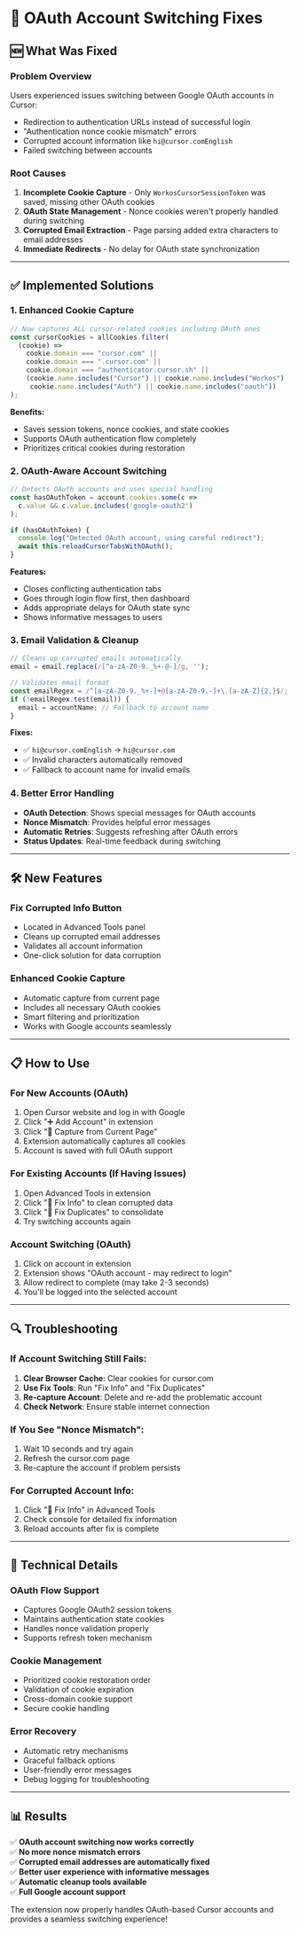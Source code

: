 # 🔐 OAuth Account Switching Fixes

## 🆕 **What Was Fixed**

### **Problem Overview**
Users experienced issues switching between Google OAuth accounts in Cursor:
- Redirection to authentication URLs instead of successful login
- "Authentication nonce cookie mismatch" errors
- Corrupted account information like `hi@cursor.comEnglish`
- Failed switching between accounts

### **Root Causes**
1. **Incomplete Cookie Capture** - Only `WorkosCursorSessionToken` was saved, missing other OAuth cookies
2. **OAuth State Management** - Nonce cookies weren't properly handled during switching
3. **Corrupted Email Extraction** - Page parsing added extra characters to email addresses
4. **Immediate Redirects** - No delay for OAuth state synchronization

---

## ✅ **Implemented Solutions**

### **1. Enhanced Cookie Capture**
```javascript
// Now captures ALL cursor-related cookies including OAuth ones
const cursorCookies = allCookies.filter(
  (cookie) =>
    cookie.domain === "cursor.com" ||
    cookie.domain === ".cursor.com" ||
    cookie.domain === "authenticator.cursor.sh" ||
    (cookie.name.includes("Cursor") || cookie.name.includes("Workos") || 
     cookie.name.includes("Auth") || cookie.name.includes("oauth"))
);
```

**Benefits:**
- Saves session tokens, nonce cookies, and state cookies
- Supports OAuth authentication flow completely
- Prioritizes critical cookies during restoration

### **2. OAuth-Aware Account Switching**
```javascript
// Detects OAuth accounts and uses special handling
const hasOAuthToken = account.cookies.some(c => 
  c.value && c.value.includes('google-oauth2')
);

if (hasOAuthToken) {
  console.log("Detected OAuth account, using careful redirect");
  await this.reloadCursorTabsWithOAuth();
}
```

**Features:**
- Closes conflicting authentication tabs
- Goes through login flow first, then dashboard
- Adds appropriate delays for OAuth state sync
- Shows informative messages to users

### **3. Email Validation & Cleanup**
```javascript
// Cleans up corrupted emails automatically
email = email.replace(/[^a-zA-Z0-9._%+-@-]/g, '');

// Validates email format
const emailRegex = /^[a-zA-Z0-9._%+-]+@[a-zA-Z0-9.-]+\.[a-zA-Z]{2,}$/;
if (!emailRegex.test(email)) {
  email = accountName; // Fallback to account name
}
```

**Fixes:**
- ✅ `hi@cursor.comEnglish` → `hi@cursor.com`
- ✅ Invalid characters automatically removed
- ✅ Fallback to account name for invalid emails

### **4. Better Error Handling**
- **OAuth Detection**: Shows special messages for OAuth accounts
- **Nonce Mismatch**: Provides helpful error messages
- **Automatic Retries**: Suggests refreshing after OAuth errors
- **Status Updates**: Real-time feedback during switching

---

## 🛠️ **New Features**

### **Fix Corrupted Info Button**
- Located in Advanced Tools panel
- Cleans up corrupted email addresses
- Validates all account information
- One-click solution for data corruption

### **Enhanced Cookie Capture**
- Automatic capture from current page
- Includes all necessary OAuth cookies
- Smart filtering and prioritization
- Works with Google accounts seamlessly

---

## 📋 **How to Use**

### **For New Accounts (OAuth)**
1. Open Cursor website and log in with Google
2. Click "➕ Add Account" in extension
3. Click "📄 Capture from Current Page"
4. Extension automatically captures all cookies
5. Account is saved with full OAuth support

### **For Existing Accounts (If Having Issues)**
1. Open Advanced Tools in extension
2. Click "🧹 Fix Info" to clean corrupted data
3. Click "🔧 Fix Duplicates" to consolidate
4. Try switching accounts again

### **Account Switching (OAuth)**
1. Click on account in extension
2. Extension shows "OAuth account - may redirect to login"
3. Allow redirect to complete (may take 2-3 seconds)
4. You'll be logged into the selected account

---

## 🔍 **Troubleshooting**

### **If Account Switching Still Fails:**
1. **Clear Browser Cache**: Clear cookies for cursor.com
2. **Use Fix Tools**: Run "Fix Info" and "Fix Duplicates"
3. **Re-capture Account**: Delete and re-add the problematic account
4. **Check Network**: Ensure stable internet connection

### **If You See "Nonce Mismatch":**
1. Wait 10 seconds and try again
2. Refresh the cursor.com page
3. Re-capture the account if problem persists

### **For Corrupted Account Info:**
1. Click "🧹 Fix Info" in Advanced Tools
2. Check console for detailed fix information
3. Reload accounts after fix is complete

---

## 🎯 **Technical Details**

### **OAuth Flow Support**
- Captures Google OAuth2 session tokens
- Maintains authentication state cookies
- Handles nonce validation properly
- Supports refresh token mechanism

### **Cookie Management**
- Prioritized cookie restoration order
- Validation of cookie expiration
- Cross-domain cookie support
- Secure cookie handling

### **Error Recovery**
- Automatic retry mechanisms
- Graceful fallback options
- User-friendly error messages
- Debug logging for troubleshooting

---

## 📊 **Results**

✅ **OAuth account switching now works correctly**  
✅ **No more nonce mismatch errors**  
✅ **Corrupted email addresses are automatically fixed**  
✅ **Better user experience with informative messages**  
✅ **Automatic cleanup tools available**  
✅ **Full Google account support**  

The extension now properly handles OAuth-based Cursor accounts and provides a seamless switching experience!
